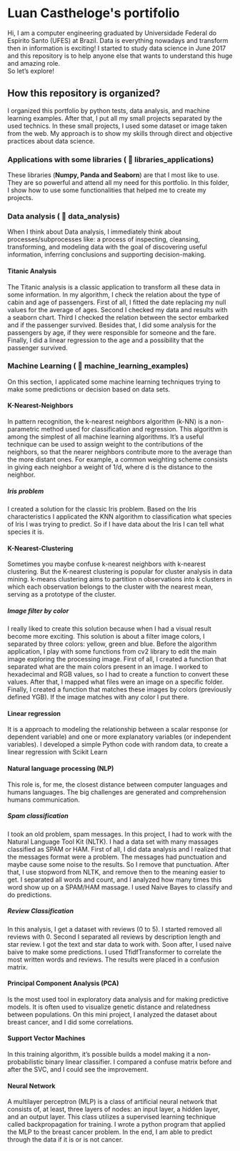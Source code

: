 # Luan Castheloge's portifolio
Hi, I am a computer engineering graduated by Universidade Federal do Espirito Santo (UFES) at Brazil.
Data is everything nowadays and transform then in information is exciting!
I started to study data science in June 2017 and this repository is to help anyone else that wants to understand this huge and amazing role.  
So let’s explore!

## How this repository is organized?
I organized this portfolio by python tests, data analysis, and machine learning examples. After that, I put all my small projects separated by the used technics. In these small projects, I used some dataset or image taken from the web.
My approach is to show my skills through direct and objective practices about data science.


### Applications with some libraries ( :open_file_folder: libraries_applications)
These libraries (**Numpy, Panda and Seaborn**) are that I most like to use. They are so powerful and attend all my need for this portfolio.
In this folder, I show how to use some functionalities that helped me to create my projects.


### Data analysis ( :open_file_folder: data_analysis)
When I think about Data analysis, I immediately think about processes/subprocesses like: a process of inspecting, cleansing, transforming, and modeling data with the goal of discovering useful information, inferring conclusions and supporting decision-making.

#### Titanic Analysis
The Titanic analysis is a classic application to transform all these data in some information. In my algorithm, I check the relation about the type of cabin and age of passengers.
First of all, I fitted the date replacing my null values for the average of ages. Second I checked my data and results with a seaborn chart. Third I checked the relation between the sector embarked and if the passenger survived. Besides that, I did some analysis for the passengers by age, if they were responsible for someone and the fare.
Finally, I did a linear regression to the age and a possibility that the passenger survived.


### Machine Learning ( :open_file_folder: machine_learning_examples)
On this section, I applicated some machine learning techniques trying to make some predictions or decision based on data sets.

#### K-Nearest-Neighbors
In pattern recognition, the k-nearest neighbors algorithm (k-NN) is a non-parametric method used for classification and regression. This algorithm is among the simplest of all machine learning algorithms. It’s a useful technique can be used to assign weight to the contributions of the neighbors, so that the nearer neighbors contribute more to the average than the more distant ones. For example, a common weighting scheme consists in giving each neighbor a weight of 1/d, where d is the distance to the neighbor.
##### Iris problem
I created a solution for the classic Iris problem. Based on the Iris characteristics I applicated the KNN algorithm to classification what species of Iris I was trying to predict. So if I have data about the Iris I can tell what species it is.

#### K-Nearest-Clustering
Sometimes you maybe confuse k-nearest neighbors with k-nearest clustering. But the K-nearest clustering is popular for cluster analysis in data mining. k-means clustering aims to partition n observations into k clusters in which each observation belongs to the cluster with the nearest mean, serving as a prototype of the cluster.
##### Image filter by color
I really liked to create this solution because when I had a visual result become more exciting. This solution is about a filter image colors, I separated by three colors: yellow, green and blue. Before the algorithm application, I play with some functions from cv2 library to edit the main image exploring the processing image.
First of all, I created a function that separated what are the main colors present in an image. I worked to hexadecimal and RGB values, so I had to create a function to convert these values. After that, I mapped what files were an image on a specific folder. Finally, I created a function that matches these images by colors (previously defined YGB). If the image matches with any color I put there.


#### Linear regression
It is a approach to modeling the relationship between a scalar response (or dependent variable) and one or more explanatory variables (or independent variables).
I developed a simple Python code with random data, to create a linear regression with Scikit Learn 

#### Natural language processing (NLP)
This role is, for me, the closest distance between computer languages and humans languages. The big challenges are generated and comprehension humans communication.
##### Spam classification
I took an old problem, spam messages. In this project, I had to work with the Natural Language Tool Kit (NLTK). I had a data set with many massages classified as SPAM or HAM.
First of all, I did data analysis and I realized that the messages format were a problem. The messages had punctuation and maybe cause some noise to the results. So I remove that punctuation. After that, I use stopword from NLTK, and remove then to the meaning easier to get. I separated all words and count, and I analyzed how many times this word show up on a SPAM/HAM massage. I used Naive Bayes to classify and do predictions.
##### Review Classification
In this analysis, I get a dataset with reviews (0 to 5). I started removed all reviews with 0. Second I separated all reviews by description length and star review. I got the text and star data to work with. Soon after, I used naive baive to make some predictions.
I used TfidfTransformer to correlate the most written words and reviews. The results were placed in a confusion matrix.

#### Principal Component Analysis (PCA)
Is the most used tool in exploratory data analysis and for making predictive models. It is often used to visualize genetic distance and relatedness between populations.
On this mini project, I analyzed the dataset about breast cancer, and I did some correlations.

#### Support Vector Machines
In this training algorithm, it’s possible builds a model making it a non-probabilistic binary linear classifier. I compared a confuse matrix before and after the SVC, and I could see the improvement.

#### Neural Network
A multilayer perceptron (MLP) is a class of artificial neural network that consists of, at least, three layers of nodes: an input layer, a hidden layer, and an output layer. This class utilizes a supervised learning technique called backpropagation for training. 
I wrote a python program that applied the MLP to the breast cancer problem. In the end, I am able to predict through the data if it is or is not cancer.

